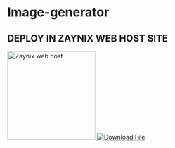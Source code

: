 # Image-generator


## DEPLOY IN ZAYNIX WEB HOST SITE 
<a href="https://zaynix-web-host.onrender.com/" target="_blank">
   <img alt="Zaynix web host " src="https://img.shields.io/badge/%20Zaynix%20Web%20Host-neon pink?style=for-the-badge&logo=internet-explorer&logoColor=white" width="200">
</a>
<a href="https://raw.githubusercontent.com/watson-xd3/Image-generator/main/index.html" download>
   <img src="https://img.shields.io/badge/📥%20Download%20from%20GitHub-blue?style=for-the-badge&logo=github&logoColor=white" alt="Download File">
</a>
